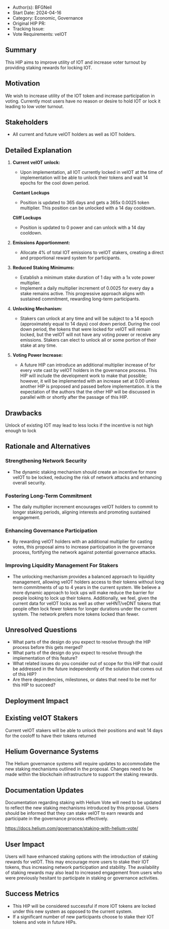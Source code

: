 - Author(s): BFGNeil
- Start Date: 2024-04-16
- Category: Economic, Governance
- Original HIP PR: <!-- leave this empty; maintainer will fill in ID of this pull request -->
- Tracking Issue: <!-- leave this empty; maintainer will create a discussion issue -->
- Vote Requirements: veIOT

## Summary

This HIP aims to improve utility of IOT and increase voter turnout by providing staking rewards for locking IOT.

## Motivation

We wish to increase utility of the IOT token and increase participation in voting. Currently most users have no reason or desire to hold IOT or lock it leading to low voter turnout.

## Stakeholders

- All current and future veIOT holders as well as IOT holders.

## Detailed Explanation

1. **Current veIOT unlock:**
   - Upon implementation, all IOT currently locked in veIOT at the time of implementation will be able to unlock their tokens and wait 14 epochs for the cool down period.

   **Contant Lockups**

   - Position is updated to 365 days and gets a 365x 0.0025 token multiplier. This position can be unlocked with a 14 day cooldown.

   **Cliff Lockups**

   - Position is updated to 0 power and can unlock with a 14 day cooldown.

2. **Emissions Apportionment:**
   - Allocate 4% of total IOT emissions to veIOT stakers, creating a direct and proportional reward system for participants.

3. **Reduced Staking Minimums:**
   - Establish a minimum stake duration of 1 day with a 1x vote power multiplier.
   - Implement a daily multiplier increment of 0.0025 for every day a stake remains active. This progressive approach aligns with sustained commitment, rewarding long-term participants.

4. **Unlocking Mechanism:**
   - Stakers can unlock at any time and will be subject to a 14 epoch (approximately equal to 14 days) cool down period. During the cool down period, the tokens that were locked for veIOT will remain locked, but the veIOT will not have any voting power or receive any emissions. Stakers can elect to unlock all or some portion of their stake at any time.

5. **Voting Power Increase:**
    - A future HIP can introduce an additional multiplier increase of for every vote cast by veIOT holders in the governance process. This HIP will include the development work to make that possible; however, it will be implemented with an increase set at 0.00 unless another HIP is proposed and passed before implementation. It is the expectation of the authors that the other HIP will be discussed in parallel with or shortly after the passage of this HIP.

## Drawbacks

Unlock of existing IOT may lead to less locks if the incentive is not high enough to lock

## Rationale and Alternatives

### Strengthening Network Security

- The dynamic staking mechanism should create an incentive for more veIOT to be locked, reducing the risk of network attacks and enhancing overall security.

### Fostering Long-Term Commitment

- The daily multiplier increment encourages veIOT holders to commit to longer staking periods, aligning interests and promoting sustained engagement.

### Enhancing Governance Participation

- By rewarding veIOT holders with an additional multiplier for casting votes, this proposal aims to increase participation in the governance process, fortifying the network against potential governance attacks.

### Improving Liquidity Management For Stakers

- The unlocking mechanism provides a balanced approach to liquidity management, allowing veIOT holders access to their tokens without long term commitments of up to 4 years in the current system. We believe a more dynamic approach to lock ups will make reduce the barrier for people looking to lock up their tokens. Additionally, we feel, given the current data for veIOT locks as well as other veHNT/veDNT tokens that people often lock fewer tokens for longer durations under the current system. The network prefers more tokens locked than fewer.

## Unresolved Questions

- What parts of the design do you expect to resolve through the HIP process before this gets merged?
- What parts of the design do you expect to resolve through the implementation of this feature?
- What related issues do you consider out of scope for this HIP that could be addressed in the
  future independently of the solution that comes out of this HIP?
- Are there dependencies, milestones, or dates that need to be met for this HIP to succeed?

## Deployment Impact

## Existing veIOT Stakers
Current veIOT stakers will be able to unlock their positions and wait 14 days for the cooloff to have their tokens returned

## Helium Governance Systems
The Helium governance systems will require updates to accommodate the new staking mechanisms outlined in the proposal. Changes need to be made within the blockchain infrastructure to support the staking rewards.

## Documentation Updates
Documentation regarding staking with Helium Vote will need to be updated to reflect the new staking mechanisms introduced by this proposal. Users should be informed that they can stake veIOT to earn rewards and participate in the governance process effectively.

https://docs.helium.com/governance/staking-with-helium-vote/

## User Impact
Users will have enhanced staking options with the introduction of staking rewards for veIOT. This may encourage more users to stake their IOT tokens, thus increasing network participation and stability. The availability of staking rewards may also lead to increased engagement from users who were previously hesitant to participate in staking or governance activities.

## Success Metrics

- This HIP will be considered successful if more IOT tokens are locked under this new system as opposed to the current system.
- If a significant number of new participants choose to stake their IOT tokens and vote in future HIPs.
